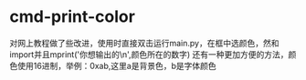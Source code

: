 # cmd-print-color

对网上教程做了些改进，使用时直接双击运行main.py，在框中选颜色，然和import并且mprint('你想输出的\n',颜色所在的数字)
还有一种更加方便的方法，颜色使用16进制，举例：0xab,这里a是背景色，b是字体颜色
